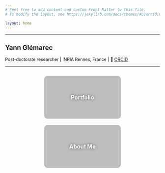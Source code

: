 ```yaml
---
# Feel free to add content and custom Front Matter to this file.
# To modify the layout, see https://jekyllrb.com/docs/themes/#overriding-theme-defaults

layout: home
---
```


<style>
.image-button {
  text-decoration: none;
}

.button-content {
  width: 250px;
  height: 140px;
  background-size: cover;
  background-position: center;
  border-radius: 12px;
  position: relative;
  overflow: hidden;
  transition: filter 0.3s ease;
  display: flex;
  align-items: center;
  justify-content: center;
}

.button-content span {
  color: white;
  font-size: 1.3em;
  font-weight: bold;
  text-shadow: 0 0 8px rgba(0, 0, 0, 0.6);
  z-index: 2;
}

.button-content::after {
  content: "";
  position: absolute;
  inset: 0;
  background: rgba(0, 0, 0, 0.25);
  transition: backdrop-filter 0.3s ease, background 0.3s ease;
}

.image-button:hover .button-content {
  filter: blur(2px) brightness(0.8);
}

.image-button:hover .button-content::after {
  backdrop-filter: blur(2px);
  background: rgba(0, 0, 0, 0.4);
}
</style>


---

## Yann Glémarec

Post-doctorate researcher | INRIA Rennes, France | 🔎  [ORCID](https://orcid.org/0000-0003-1717-6048) 

--- 

<div style="display: flex; justify-content: center; gap: 20px; flex-wrap: wrap; margin-top: 30px;">

  <a href="{{ '/portfolio/' | relative_url }}" class="image-button">
    <div class="button-content" style="background-image: url('{{ "/pictures/ScannedAvatar.jpg" | relative_url }}');">
      <span>Portfolio</span>
    </div>
  </a>

  <a href="{{ '/about/' | relative_url }}" class="image-button">
    <div class="button-content" style="background-image: url('{{ "/pictures/yann.jpg" | relative_url }}');">
      <span>About Me</span>
    </div>
  </a>

</div>